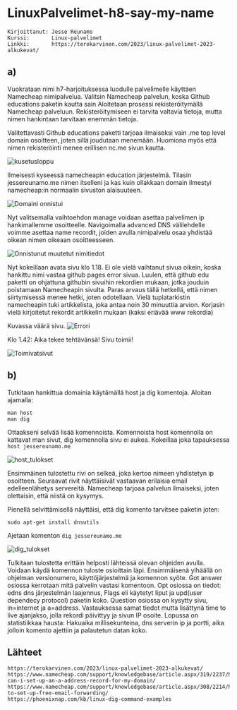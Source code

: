 # LinuxPalvelimet-h8-say-my-name
    Kirjoittanut: Jesse Reunamo
    Kurssi:       Linux-palvelimet
    Linkki:       https://terokarvinen.com/2023/linux-palvelimet-2023-alkukevat/

## a)
Vuokrataan nimi h7-harjoituksessa luodulle palvelimelle käyttäen Namecheap nimipalvelua. Valitsin Namecheap palvelun, koska Github educations paketin kautta sain  Aloitetaan prosessi rekisteröitymällä Namecheap palveluun. Rekisteröitymiseen ei tarvita valtavia tietoja, mutta nimen hankintaan tarvitaan enemmän tietoja. 

Valitettavasti Github educations paketti tarjoaa ilmaiseksi vain .me top level domain osoitteen, joten sillä joudutaan menemään. Huomiona myös että nimen rekisteröinti menee erillisen nc.me sivun kautta.

![kusetusloppu](https://user-images.githubusercontent.com/112503770/218344052-5ab0ce79-075b-4ca2-a7e4-13ac0c3733e6.jpg)

Ilmeisesti kyseessä namecheapin education järjestelmä. Tilasin jessereunamo.me nimen itselleni ja kas kuin ollakkaan domain ilmestyi namecheap:in normaalin sivuston alaisuuteen. 

![Domaini onnistui](https://user-images.githubusercontent.com/112503770/218344068-ebe97cf8-6410-4c86-8657-6a2db02559aa.jpg)


Nyt valitsemalla vaihtoehdon manage voidaan asettaa palvelimen ip hankimallemme osoitteelle. Navigoimalla advanced DNS välilehdelle voimme asettaa name recordit, joiden avulla nimipalvelu osaa yhdistää oikean nimen oikeaan osoitteesseen.

![Onnistunut muutetut nimitiedot](https://user-images.githubusercontent.com/112503770/218344084-95571605-3122-45b2-97f9-f5d8525548b0.jpg)


Nyt kokeillaan avata sivu klo 1.18. Ei ole vielä vaihtanut sivua oikein, koska hankittu nimi vastaa github pages error sivua. Luulen, että github edu paketti on ohjattuna githubin sivuihin rekordien mukaan, jotka jouduin poistamaan Namecheapin sivulta. Paras arvaus tällä hetkellä, että nimen siirtymisessä menee hetki, joten odotellaan. Vielä tuplatarkistin namecheapin tuki artikkelista, joka antaa noin 30 minuuttia arvion. Korjasin vielä kirjoitetut rekordit artikkelin mukaan (kaksi eriävää www rekordia)

Kuvassa väärä sivu.
![Errori](https://user-images.githubusercontent.com/112503770/218344088-85d6610b-1a59-4dcb-93af-b1b8a989fa0c.jpg)

Klo 1.42: Aika tekee tehtävänsä! Sivu toimii!

![Toimivatsivut](https://user-images.githubusercontent.com/112503770/218344368-6d0399ad-24a2-4b0e-be23-66491ec65501.jpg)


## b)
Tutkitaan hankittua domainia käytämällä host ja dig komentoja. Aloitan ajamalla:

    man host
    man dig
    
Ottaakseni selvää lisää komennoista. Komennoista host komennolla on kattavat man sivut, dig komennolla sivu ei aukea. Kokeillaa joka tapauksessa `host jessereunamo.me`

![host_tulokset](https://user-images.githubusercontent.com/112503770/218346587-69dd179f-5bf5-42d4-8e14-ba16056b3219.png)

Ensimmäinen tulostettu rivi on selkeä, joka kertoo nimeen yhdistetyn ip osoitteen. Seuraavat rivit näyttäisivät vastaavan erilaisia email edelleenlähetys servereitä. Namecheap tarjoaa palvelun ilmaiseksi, joten olettaisin, että niistä on kysymys.

Pienellä selvittämisellä näyttäisi, että dig komento tarvitsee paketin joten:

    sudo apt-get install dnsutils
    
Ajetaan komenton `dig jessereunamo.me`

![dig_tulokset](https://user-images.githubusercontent.com/112503770/218346596-256fa12e-d642-463e-8204-2a501492eee9.png)

Tulkitaan tulostetta erittäin helposti lähteissä olevan ohjeiden avulla. Voidaan käydä komennon tuloste osioittain läpi. Ensimmäisenä ylhäällä on ohjelman versionumero, käyttöjärjestelmä ja komennon syöte. Got answer osiossa kerrotaan mitä palvelin vastasi komentoon. Opt osiossa on tiedot: edns dns järjestelmän laajennus, Flags eli käytetyt liput ja upd(user dependecy protocol) paketin koko. Question osiossa on kysytty sivu, in=internet ja a=address. Vastauksessa samat tiedot mutta lisättynä time to live ajanjakso, jolla rekordi päivittyy ja sivun IP osoite. Lopussa on statistiikkaa hausta: Hakuaika millisekunteina, dns serverin ip ja portti, aika jolloin komento ajettiin ja palautetun datan koko.
## Lähteet

    https://terokarvinen.com/2023/linux-palvelimet-2023-alkukevat/
    https://www.namecheap.com/support/knowledgebase/article.aspx/319/2237/how-can-i-set-up-an-a-address-record-for-my-domain/
    https://www.namecheap.com/support/knowledgebase/article.aspx/308/2214/how-to-set-up-free-email-forwarding/
    https://phoenixnap.com/kb/linux-dig-command-examples
    
    
